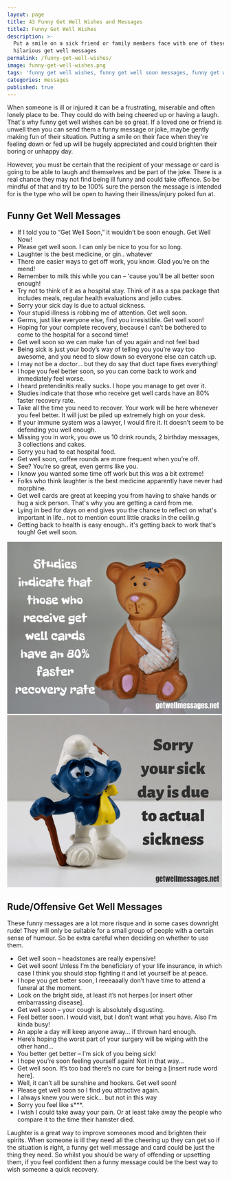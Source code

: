 ```yaml
---
layout: page
title: 43 Funny Get Well Wishes and Messages
title2: Funny Get Well Wishes
description: >-
  Put a smile on a sick friend or family members face with one of these
  hilarious get well messages
permalink: /funny-get-well-wishes/
image: funny-get-well-wishes.png
tags: 'funny get well wishes, funny get well soon messages, funny get well messages'
categories: messages
published: true
---
```


<p>
When someone is ill or injured it can be a frustrating, miserable and often lonely place to be. They could do with being cheered up or having a laugh. That's why funny get well wishes can be so great. If a loved one or friend is unwell then you can send them a funny message or joke, maybe gently making fun of their situation. Putting a smile on their face when they're feeling down or fed up will be hugely appreciated and could brighten their boring or unhappy day. 
</p>

<p>
However, you must be certain that the recipient of your message or card is going to be able to laugh and themselves and be part of the joke. There is a real chance they may not find being ill funny and could take offence. So be mindful of that and try to be 100% sure the person the message is intended for is the type who will be open to having their illness/injury poked fun at.
</p>

<h2>Funny Get Well Messages</h2>

<ul class="heart">
<li>If I told you to “Get Well Soon,” it wouldn’t be soon enough. Get Well Now!</li>
<li>Please get well soon. I can only be nice to you for so long.</li>
<li>Laughter is the best medicine, or gin.. whatever</li>
<li>There are easier ways to get off work, you know. Glad you’re on the mend!</li>
<li>Remember to milk this while you can – 'cause you’ll be all better soon enough!</li>
<li>Try not to think of it as a hospital stay. Think of it as a spa package that includes meals, regular health evaluations and jello cubes.</li>
<li>Sorry your sick day is due to actual sickness.</li>
<li>Your stupid illness is robbing me of attention. Get well soon.</li>
<li>Germs, just like everyone else, find you irresistible. Get well soon!</li>
<li>Hoping for your complete recovery, because I can’t be bothered to come to the hospital for a second time!</li>
<li>Get well soon so we can make fun of you again and not feel bad</li>
<li>Being sick is just your body’s way of telling you you’re way too awesome, and you need to slow down so everyone else can catch up.</li>
<li>I may not be a doctor... but they do say that duct tape fixes everything!</li>
<li>I hope you feel better soon, so you can come back to work and immediately feel worse.</li>
<li>I heard pretendinitis really sucks. I hope you manage to get over it.</li>
<li>Studies indicate that those who receive get well cards have an 80% faster recovery rate.</li>
<li>Take all the time you need to recover. Your work will be here whenever you feel better. It will just be piled up extremely high on your desk.</li>
<li>If your immune system was a lawyer, I would fire it. It doesn’t seem to be defending you well enough.</li>
<li>Missing you in work, you owe us 10 drink rounds, 2 birthday messages, 3 collections and cakes.</li>
<li>Sorry you had to eat hospital food.</li>
<li>Get well soon, coffee rounds are more frequent when you’re off.</li>
<li>See? You’re so great, even germs like you.</li>
<li>I know you wanted some time off work but this was a bit extreme!</li>
<li>Folks who think laughter is the best medicine apparently have never had morphine.</li>
<li>Get well cards are great at keeping you from having to shake hands or hug a sick person. That's why you are getting a card from me.</li>
<li>Lying in bed for days on end gives you the chance to reflect on what's important in life.. not to mention count little cracks in the ceilin.g</li>
<li>Getting back to health is easy enough.. it's getting back to work that's tough! Get well soon.</li>
</ul>

<div class="row">
 <div class="column">
     <img class="img" src="/img/funny-get-well-wishes-1.png" alt="funny get well wishes message" />
 </div>
  
  <div class="column">
     <img class="img" src="/img/funny-get-well-wishes-2.png" alt="sick day funny get well message joke" />
 </div>
</div>

<h2>Rude/Offensive Get Well Messages</h2>

These funny messages are a lot more risque and in some cases downright rude! They will only be suitable for a small group of people with a certain sense of humour. So be extra careful when deciding on whether to use them.

<ul class="heart">
<li>Get well soon – headstones are really expensive!</li>
<li>Get well soon! Unless I’m the beneficiary of your life insurance, in which case I think you should stop fighting it and let yourself be at peace.</li>
<li>I hope you get better soon, I reeeaaally don’t have time to attend a funeral at the moment.</li>
<li>Look on the bright side, at least it’s not herpes [or insert other embarrassing disease].</li>
<li>Get well soon – your cough is absolutely disgusting.</li>
<li>Feel better soon. I would visit, but I don’t want what you have. Also I’m kinda busy!</li>
<li>An apple a day will keep anyone away... if thrown hard enough.</li>
<li>Here’s hoping the worst part of your surgery will be wiping with the other hand... </li>
<li>You better get better – I’m sick of you being sick!</li>
<li>I hope you’re soon feeling yourself again! Not in that way...</li>
<li>Get well soon. It’s too bad there’s no cure for being a [insert rude word here].</li>
<li>Well, it can’t all be sunshine and hookers. Get well soon!</li>
<li>Please get well soon so I find you attractive again.</li>
<li>I always knew you were sick… but not in this way</li>
<li>Sorry you feel like s***.</li>
<li>I wish I could take away your pain. Or at least take away the people who compare it to the time their hamster died.</li>
</ul>

Laughter is a great way to
improve someones mood and brighten their spirits. When someone is ill they need all the cheering up they can get so if the situation is right, a funny get well message and card could be just the thing they need. So whilst you should be wary of offending or upsetting them, if you feel confident then a funny message could be the best way to wish someone a quick recovery.
